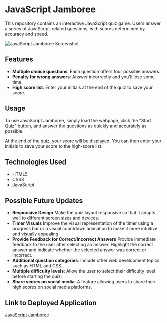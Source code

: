 # JavaScript Jamboree

This repository contains an interactive JavaScript quiz game. Users answer a series of JavaScript-related questions, with scores determined by accuracy and speed.

![JavaScript Jamboree Screenshot](screenshot.png)

## Features

- **Multiple choice questions**: Each question offers four possible answers.
- **Penalty for wrong answers**: Answer incorrectly and you'll lose some time.
- **High score list**: Enter your initials at the end of the quiz to save your score.

## Usage

To use JavaScript Jamboree, simply load the webpage, click the "Start Quiz" button, and answer the questions as quickly and accurately as possible.

At the end of the quiz, your score will be displayed. You can then enter your initials to save your score to the high-score list.

## Technologies Used

- HTML5
- CSS3
- JavaScript

## Possible Future Updates

- **Responsive Design** Make the quiz layout responsive so that it adapts well to different screen sizes and devices.
- **Timer Visuals** Improve the visual representation of the timer using a progress bar or a visual countdown animation to make it more intuitive and visually appealing
- **Provide Feedback for Correct/Incorrect Answers** Provide immediate feedback to the user after selecting an answer. Highlight the correct answer and indicate whether the selected answer was correct or incorrect.
- **Additional question categories**: Include other web development topics such as HTML and CSS.
- **Multiple difficulty levels**: Allow the user to select their difficulty level before starting the quiz.
- **Share scores on social media**: A feature allowing users to share their high scores on social media platforms.

## Link to Deployed Application

[JavaScript Jamboree](https://danielrgudmundsen.github.io/JavaScriptJamboree/)
